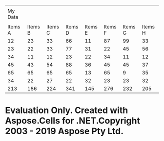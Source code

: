 | | | | | | | | |
|-|-|-|-|-|-|-|-|
| | | | | | | | |
|My Data| | | | | | | |
| | | | | | | | |
|Items A|Items B|Items C|Items D|Items E|Items F|Items G|Items H|
|12|23|33|66|11|87|99|33|
|23|22|33|77|31|22|45|56|
|34|11|12|23|22|34|11|12|
|45|43|54|88|36|45|45|37|
|65|65|65|65|13|65|9|35|
|34|22|27|22|32|23|23|32|
|213|186|224|341|145|276|232|205|
# Evaluation Only. Created with Aspose.Cells for .NET.Copyright 2003 - 2019 Aspose Pty Ltd.